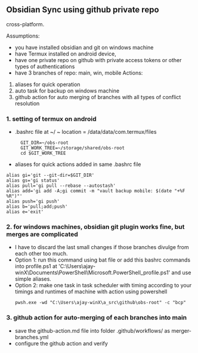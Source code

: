 ## Obsidian Sync using github private repo
cross-platform.

Assumptions:
- you have installed obsidian and git on windows machine
- have Termux installed on android device, 
- have one private repo on github with private access tokens or other types of authentications
- have 3 branches of repo: main, win, mobile
Actions:
1. aliases for quick operation
2. auto task for backup on windows machine
3. github action for auto merging of branches with all types of conflict resolution
### 1.  setting of termux on android

- .bashrc file at ~/
  ~ location = /data/data/com.termux/files
  ```
	GIT_DIR=~/obs-root
	GIT_WORK_TREE=~/storage/shared/obs-root
	cd $GIT_WORK_TREE
	```

- aliases for quick actions added in same .bashrc file
  
```
alias gi='git --git-dir=$GIT_DIR'
alias gs='gi status'
alias pull='gi pull --rebase --autostash'
alias add='gi add -A;gi commit -m "vault backup mobile: $(date "+%F %R")"'
alias push='gi push'
alias b='pull;add;push'
alias e='exit'
```
### 2. for windows machines, obsidian git plugin  works fine, but merges are complicated
- I have to discard the last small changes if those branches divulge from each other too much.
- Option 1: run this command using bat file or add this bashrc commands into profile.ps1 at 
  'C:\Users\ajay-winX\Documents\PowerShell\Microsoft.PowerShell_profile.ps1' and use simple aliases.
- Option 2: make  one task in task scheduler with timing according to your timings and runtimes of machine with action using powershell
  ```
  pwsh.exe -wd "C:\Users\ajay-winX\a_src\github\obs-root" -c "bcp"
  ```

### 3. github action for auto-merging of each branches into main
- save  the github-action.md file into folder .github/workflows/ as merger-branches.yml
- configure the github action and verify
